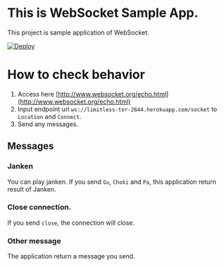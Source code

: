 This is WebSocket Sample App.
=================================

This project is sample application of WebSocket.

[![Deploy](https://www.herokucdn.com/deploy/button.png)](https://heroku.com/deploy?template=https://github.com/heroku/node-js-sample)


# How to check behavior

1. Access here [http://www.websocket.org/echo.html](http://www.websocket.org/echo.html)
2. Input endpoint url `ws://limitless-tor-2644.herokuapp.com/socket` to `Location` and `Connect`.
3. Send any messages.

## Messages

### Janken

You can play janken.
If you send `Gu`, `Choki` and `Pa`, this application return result of Janken.

### Close connection.

If you send `close`, the connection will close.

### Other message

The application return a message you send.
